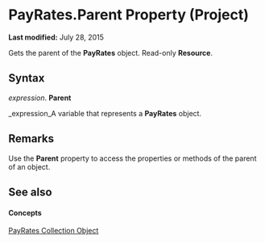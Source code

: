 
# PayRates.Parent Property (Project)

 **Last modified:** July 28, 2015

Gets the parent of the  **PayRates** object. Read-only **Resource**.

## Syntax

 _expression_. **Parent**

 _expression_A variable that represents a  **PayRates** object.


## Remarks

Use the  **Parent** property to access the properties or methods of the parent of an object.


## See also


#### Concepts


 [PayRates Collection Object](7aa54cc3-4e39-e3b1-f3aa-7599ac88d22a.md)
